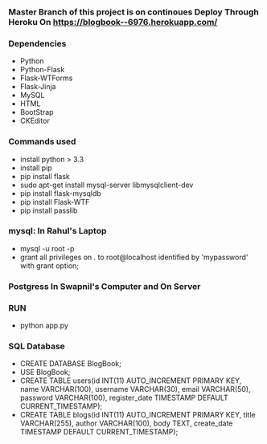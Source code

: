 ### Master Branch of this project is on continoues Deploy Through Heroku On https://blogbook--6976.herokuapp.com/


### Dependencies

- Python
- Python-Flask
- Flask-WTForms
- Flask-Jinja
- MySQL
- HTML
- BootStrap
- CKEditor 


### Commands used

- install python > 3.3
- install pip
- pip install flask
- sudo apt-get install mysql-server libmysqlclient-dev
- pip install flask-mysqldb
- pip install Flask-WTF
- pip install passlib

### mysql: In Rahul's Laptop
- mysql -u root -p
- grant all privileges on *.* to root@localhost identified by 'mypassword' with grant option;

### Postgress In Swapnil's Computer and On Server

### RUN
- python app.py

### SQL Database
- CREATE DATABASE BlogBook;
- USE BlogBook;
- CREATE TABLE users(id INT(11) AUTO_INCREMENT PRIMARY KEY, name VARCHAR(100), username VARCHAR(30), email VARCHAR(50), password VARCHAR(100), register_date TIMESTAMP DEFAULT CURRENT_TIMESTAMP);
- CREATE TABLE blogs(id INT(11) AUTO_INCREMENT PRIMARY KEY, title VARCHAR(255), author VARCHAR(100), body TEXT, create_date TIMESTAMP DEFAULT CURRENT_TIMESTAMP);